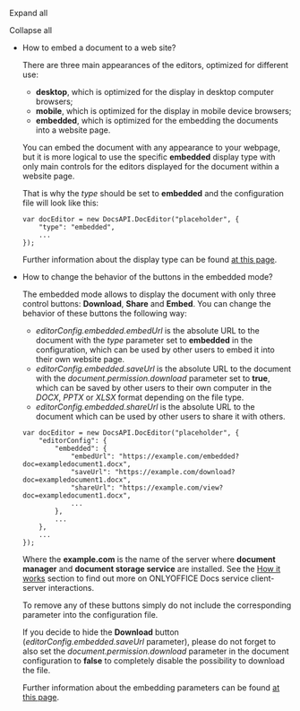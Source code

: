 Expand all

Collapse all

* How to embed a document to a web site?

  There are three main appearances of the editors, optimized for different use:

  * **desktop**, which is optimized for the display in desktop computer browsers;
  * **mobile**, which is optimized for the display in mobile device browsers;
  * **embedded**, which is optimized for the embedding the documents into a website page.

  You can embed the document with any appearance to your webpage, but it is more logical to use the specific **embedded** display type with only main controls for the editors displayed for the document within a website page.

  That is why the *type* should be set to **embedded** and the configuration file will look like this:

  ```
  var docEditor = new DocsAPI.DocEditor("placeholder", {
      "type": "embedded",
      ...
  });
  ```

  Further information about the display type can be found [at this page](/editors/config#type).

- How to change the behavior of the buttons in the embedded mode?

  The embedded mode allows to display the document with only three control buttons: **Download**, **Share** and **Embed**. You can change the behavior of these buttons the following way:

  * *editorConfig.embedded.embedUrl* is the absolute URL to the document with the *type* parameter set to **embedded** in the configuration, which can be used by other users to embed it into their own website page.
  * *editorConfig.embedded.saveUrl* is the absolute URL to the document with the *document.permission.download* parameter set to **true**, which can be saved by other users to their own computer in the *DOCX*, *PPTX* or *XLSX* format depending on the file type.
  * *editorConfig.embedded.shareUrl* is the absolute URL to the document which can be used by other users to share it with others.

  ```
  var docEditor = new DocsAPI.DocEditor("placeholder", {
      "editorConfig": {
          "embedded": {
              "embedUrl": "https://example.com/embedded?doc=exampledocument1.docx",
              "saveUrl": "https://example.com/download?doc=exampledocument1.docx",
              "shareUrl": "https://example.com/view?doc=exampledocument1.docx",
              ...
          },
          ...
      },
      ...
  });
  ```

  Where the **example.com** is the name of the server where **document manager** and **document storage service** are installed. See the [How it works](/editors/howitworks) section to find out more on ONLYOFFICE Docs service client-server interactions.

  To remove any of these buttons simply do not include the corresponding parameter into the configuration file.

  If you decide to hide the **Download** button (*editorConfig.embedded.saveUrl* parameter), please do not forget to also set the *document.permission.download* parameter in the document configuration to **false** to completely disable the possibility to download the file.

  Further information about the embedding parameters can be found [at this page](/editors/config/editor/embedded).
